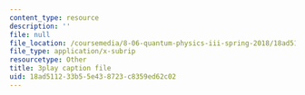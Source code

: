 ```yaml
---
content_type: resource
description: ''
file: null
file_location: /coursemedia/8-06-quantum-physics-iii-spring-2018/18ad511233b55e438723c8359ed62c02_Y5oTQvNt47I.vtt
file_type: application/x-subrip
resourcetype: Other
title: 3play caption file
uid: 18ad5112-33b5-5e43-8723-c8359ed62c02
---
```

